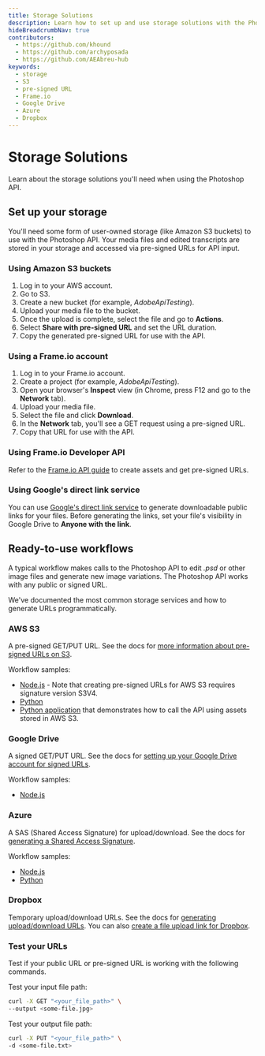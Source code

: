```yaml
---
title: Storage Solutions
description: Learn how to set up and use storage solutions with the Photoshop API.,
hideBreadcrumbNav: true
contributors:
  - https://github.com/khound
  - https://github.com/archyposada
  - https://github.com/AEAbreu-hub
keywords:
  - storage
  - S3
  - pre-signed URL
  - Frame.io
  - Google Drive
  - Azure
  - Dropbox
---
```


# Storage Solutions

Learn about the storage solutions you'll need when using the Photoshop API.

## Set up your storage

You'll need some form of user-owned storage (like Amazon S3 buckets) to use with the Photoshop API. Your media files and edited transcripts are stored in your storage and accessed via pre-signed URLs for API input.

### Using Amazon S3 buckets

1. Log in to your AWS account.
2. Go to S3.
3. Create a new bucket (for example, *AdobeApiTesting*).
4. Upload your media file to the bucket.
5. Once the upload is complete, select the file and go to **Actions**.
6. Select **Share with pre-signed URL** and set the URL duration.
7. Copy the generated pre-signed URL for use with the API.

### Using a Frame.io account

1. Log in to your Frame.io account.
2. Create a project (for example, *AdobeApiTesting*).
3. Open your browser's **Inspect** view (in Chrome, press F12 and go to the **Network** tab).
4. Upload your media file.
5. Select the file and click **Download**.
6. In the **Network** tab, you'll see a GET request using a pre-signed URL.
7. Copy that URL for use with the API.

### Using Frame.io Developer API

Refer to the [Frame.io API guide][1] to create assets and get pre-signed URLs.

### Using Google's direct link service

You can use [Google's direct link service][2] to generate downloadable public links for your files. Before generating the links, set your file's visibility in Google Drive to **Anyone with the link**.

## Ready-to-use workflows

A typical workflow makes calls to the Photoshop API to edit *.psd* or other image files and generate new image variations. The Photoshop API works with any public or signed URL. 

We've documented the most common storage services and how to generate URLs programmatically.

### AWS S3

A pre-signed GET/PUT URL. See the docs for [more information about pre-signed URLs on S3][3].

Workflow samples:

- [Node.js][4] - Note that creating pre-signed URLs for AWS S3 requires signature version S3V4.
- [Python][5]
- [Python application][6] that demonstrates how to call the API using assets stored in AWS S3.

### Google Drive

A signed GET/PUT URL. See the docs for [setting up your Google Drive account for signed URLs][7].

Workflow samples:

- [Node.js][8]

### Azure

A SAS (Shared Access Signature) for upload/download. See the docs for [generating a Shared Access Signature][9].

Workflow samples:

- [Node.js][10]
- [Python][11]

### Dropbox

Temporary upload/download URLs. See the docs for [generating upload/download URLs][12]. You can also [create a file upload link for Dropbox][13].

### Test your URLs

Test if your public URL or pre-signed URL is working with the following commands.

Test your input file path:

```bash
curl -X GET "<your_file_path>" \
--output <some-file.jpg>
```

Test your output file path:

```bash
curl -X PUT "<your_file_path>" \
-d <some-file.txt>
```

<!-- Links -->
[1]: https://developer.frame.io/api/reference/
[2]: https://sites.google.com/site/gdocs2direct/?authuser=1&pli=1
[3]: https://docs.aws.amazon.com/AmazonS3/latest/userguide/PresignedUrlUploadObject.html
[4]: https://github.com/AdobeDocs/cis-photoshop-api-docs/tree/main/sample-code/storage-app/aws-s3/presignedURLs.js
[5]: https://github.com/AdobeDocs/cis-photoshop-api-docs/tree/main/sample-code/storage-app/azure/presignedURLs.py
[6]: https://github.com/AdobeDocs/cis-photoshop-api-docs/tree/main/sample-code/storage-app/aws-s3/example.py
[7]: https://www.labnol.org/google-api-service-account-220404
[8]: https://github.com/AdobeDocs/cis-photoshop-api-docs/tree/main/sample-code/storage-app/googledrive/presignedURLs.js
[9]: https://azuresdkdocs.blob.core.windows.net/$web/python/azure-storage-blob/12.9.0/index.html
[10]: https://github.com/AdobeDocs/cis-photoshop-api-docs/tree/main/sample-code/storage-app/azure/presignedURLs.js
[11]: https://github.com/AdobeDocs/cis-photoshop-api-docs/tree/main/sample-code/storage-app/azure/presignedURLs.py
[12]: https://www.dropbox.com/developers/documentation
[13]: https://www.dropbox.com/developers/documentation/http/documentation#files-get_temporary_upload_link
[14]: https://helpx.adobe.com/photoshop/using/file-formats.html#maximize_compatibility_for_psd_and_psb_files

